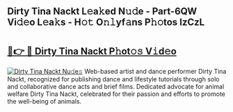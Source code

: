 ## Dirty Tina Nackt L𝚎a𝚔ed N𝚞𝚍e - Part-6QW Vi𝚍𝚎o L𝚎a𝚔s - H𝚘𝚝 O𝚗𝚕yf𝚊ns P𝚑𝚘tos IzCzL

# <h2><a href="http://kff7wzg.oniu.top/?m=Dirty+Tina+Nackt">🔗👉 🔴 Dirty Tina Nackt P𝚑ot𝚘𝚜 V𝚒d𝚎o</a></h2>

[![Dirty Tina Nackt Nu𝚍e𝚜](https://i.imgur.com/0qMVB7G.gif)](http://kff7wzg.oniu.top/?m=Dirty+Tina+Nackt)
Web-based artist and dance performer Dirty Tina Nackt, recognized for publishing dance and lifestyle tutorials through solo and collaborative dance acts and brief films. Dedicated advocate for animal welfare Dirty Tina Nackt, celebrated for their passion and efforts to promote the well-being of animals.  
